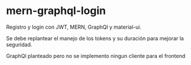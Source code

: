 # mern-graphql-login

Registro y login con JWT, MERN, GraphQl y material-ui.

Se debe replantear el manejo de los tokens y su duración para mejorar la seguridad.

GraphQl planteado pero no se implemento ningun cliente para el frontend
